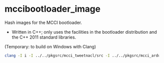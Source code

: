 # mccibootloader_image

Hash images for the MCCI bootloader.

- Written in C++; only uses the facilities in the bootloader distribution and the C++ 2011 standard libraries.

(Temporary: to build on Windows with Clang)

```bash
clang -I i -I ../../pkgsrc/mcci_tweetnacl/src -I ../../pkgsrc/mcci_arduino_development_kit_adk/src -D _CRT_SECURE_NO_WARNINGS src/main.cpp  src/keyfile_ed25519.cpp -o mccibootloader_image.exe ../../pkgsrc/mcci_tweetnacl/src/lib/mcci_tweetnacl_sign.c ../../pkgsrc/mcci_tweetnacl/src/lib/mcci_tweetnacl.c -ffunction-sections ../../pkgsrc/mcci_tweetnacl/src/hal/mcci_tweetnacl_hal_randombytes.c
```
